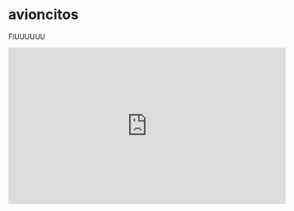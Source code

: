 # avioncitos
FIUUUUUU


<iframe width="560" height="315" src="https://www.youtube.com/embed/cvQKhkeuxqs?si=HnfjR_97Vlwyn1VG" title="YouTube video player" frameborder="0" allow="accelerometer; autoplay; clipboard-write; encrypted-media; gyroscope; picture-in-picture; web-share" referrerpolicy="strict-origin-when-cross-origin" allowfullscreen></iframe>
